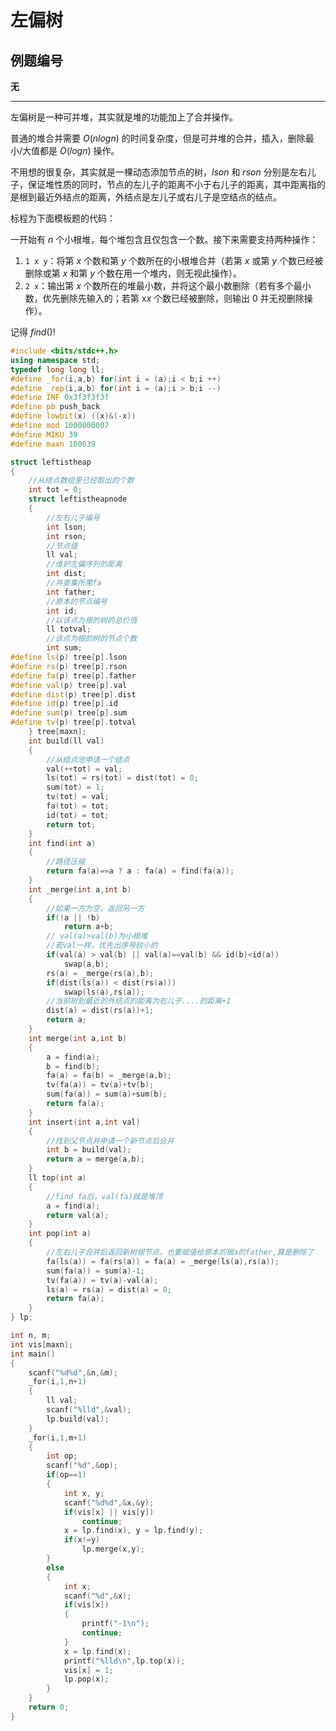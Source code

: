 # 左偏树

## 例题编号

**无**

------

左偏树是一种可并堆，其实就是堆的功能加上了合并操作。

普通的堆合并需要 $O(nlogn)$ 的时间复杂度，但是可并堆的合并，插入，删除最小/大值都是 $O(logn)$ 操作。

不用想的很复杂，其实就是一棵动态添加节点的树，$lson$ 和 $rson$ 分别是左右儿子，保证堆性质的同时，节点的左儿子的距离不小于右儿子的距离，其中距离指的是根到最近外结点的距离，外结点是左儿子或右儿子是空结点的结点。

标程为下面模板题的代码：

一开始有 $n$ 个小根堆，每个堆包含且仅包含一个数。接下来需要支持两种操作：

1. `1 x y`：将第 $x$ 个数和第 $y$ 个数所在的小根堆合并（若第 $x$ 或第 $y$ 个数已经被删除或第 $x$ 和第 $y$ 个数在用一个堆内，则无视此操作）。
2. `2 x`：输出第 $x$ 个数所在的堆最小数，并将这个最小数删除（若有多个最小数，优先删除先输入的；若第 x*x* 个数已经被删除，则输出 $0$ 并无视删除操作）。

记得 $find()$!
```c++
#include <bits/stdc++.h>
using namespace std;
typedef long long ll;
#define _for(i,a,b) for(int i = (a);i < b;i ++)
#define _rep(i,a,b) for(int i = (a);i > b;i --)
#define INF 0x3f3f3f3f
#define pb push_back
#define lowbit(x) ((x)&(-x))
#define mod 1000000007
#define MIKU 39
#define maxn 100039

struct leftistheap
{
	//从结点数组里已经取出的个数
	int tot = 0;
	struct leftistheapnode
	{
		//左右儿子编号
		int lson;
		int rson;
		//节点值
		ll val;
		//维护左偏序列的距离
		int dist;
		//并查集所需fa
		int father;
		//原本的节点编号
		int id;
		//以该点为根的树的总价值 
		ll totval;
		//该点为根的树的节点个数 
		int sum;
#define ls(p) tree[p].lson
#define rs(p) tree[p].rson
#define fa(p) tree[p].father
#define val(p) tree[p].val
#define dist(p) tree[p].dist
#define id(p) tree[p].id
#define sum(p) tree[p].sum
#define tv(p) tree[p].totval
	} tree[maxn];
	int build(ll val)
	{
		//从结点池申请一个结点
		val(++tot) = val;
		ls(tot) = rs(tot) = dist(tot) = 0;
		sum(tot) = 1;
		tv(tot) = val;
		fa(tot) = tot;
		id(tot) = tot;
		return tot;
	}
	int find(int a)
	{
		//路径压缩
		return fa(a)==a ? a : fa(a) = find(fa(a));
	}
	int _merge(int a,int b)
	{
		//如果一方为空，返回另一方
		if(!a || !b)
			return a+b;
		// val(a)>val(b)为小根堆
		//若val一样，优先出序号较小的
		if(val(a) > val(b) || val(a)==val(b) && id(b)<id(a))
			swap(a,b);
		rs(a) = _merge(rs(a),b);
		if(dist(ls(a)) < dist(rs(a)))
			swap(ls(a),rs(a));
		//当前树到最近的外结点的距离为右儿子....的距离+1
		dist(a) = dist(rs(a))+1;
		return a;
	}
	int merge(int a,int b)
	{
		a = find(a);
		b = find(b);
		fa(a) = fa(b) = _merge(a,b);
		tv(fa(a)) = tv(a)+tv(b);
		sum(fa(a)) = sum(a)+sum(b); 
		return fa(a);
	}
	int insert(int a,int val)
	{
		//找到父节点并申请一个新节点后合并
		int b = build(val);
		return a = merge(a,b);
	}
	ll top(int a)
	{
		//find fa后，val(fa)就是堆顶
		a = find(a);
		return val(a);
	}
	int pop(int a)
	{
		//左右儿子合并后返回新树根节点，也要赋值给原本的根a的father,算是删除了
		fa(ls(a)) = fa(rs(a)) = fa(a) = _merge(ls(a),rs(a));
		sum(fa(a)) = sum(a)-1; 
		tv(fa(a)) = tv(a)-val(a);
		ls(a) = rs(a) = dist(a) = 0;
		return fa(a);
	}
} lp;

int n, m;
int vis[maxn];
int main()
{
	scanf("%d%d",&n,&m);
	_for(i,1,n+1)
	{
		ll val;
		scanf("%lld",&val);
		lp.build(val);
	}
	_for(i,1,m+1)
	{
		int op;
		scanf("%d",&op);
		if(op==1)
		{
			int x, y;
			scanf("%d%d",&x,&y);
			if(vis[x] || vis[y])
				continue;
			x = lp.find(x), y = lp.find(y);
			if(x!=y)
				lp.merge(x,y);
		}
		else
		{
			int x;
			scanf("%d",&x);
			if(vis[x])
			{
				printf("-1\n");
				continue;
			}
			x = lp.find(x);
			printf("%lld\n",lp.top(x));
			vis[x] = 1;
			lp.pop(x);
		}
	}
	return 0;
}
```

